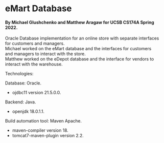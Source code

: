 # eMart Database
#### By Michael Glushchenko and Matthew Aragaw for UCSB CS174A Spring 2022.

Oracle Database implementation for an online store with separate interfaces for customers and managers.<br />
Michael worked on the eMart database and the interfaces for customers and managers to interact with the store.<br />
Matthew worked on the eDepot database and the interface for vendors to interact with the warehouse.

Technologies:

Database: Oracle.
  - ojdbc11 version 21.5.0.0.<br />

Backend: Java.
  - openjdk 18.0.1.1.<br />

Build automation tool: Maven Apache.
  - maven-compiler version 18.
  - tomcat7-maven-plugin version 2.2.
